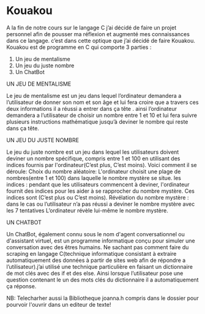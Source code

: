 # Kouakou
A la fin de notre cours sur le langage C j’ai décidé de faire un projet personnel afin de pousser ma réflexion et augmenté  mes connaissances dans ce langage. c’est dans cette optique que j’ai décidé de faire Kouakou. 
Kouakou est de programme en C qui comporte 3 parties :

1.	Un jeu de mentalisme
2.	Un jeu du juste nombre
3.	Un ChatBot

UN JEU DE MENTALISME

Le jeu de mentalisme est un jeu dans lequel l’ordinateur demandera a l’utilisateur de donner son nom et son âge et lui fera croire que a travers ces deux informations il a réussi a entrer dans ça tête . ainsi l’ordinateur demandera a l’utilisateur de choisir un nombre entre 1 et 10 et lui fera suivre plusieurs instructions mathématique  jusqu’à deviner le nombre qui reste dans ça tête. 

UN JEU DU JUSTE NOMBRE

Le jeu du juste nombre est un jeu dans lequel les utilisateurs doivent deviner un nombre spécifique, compris entre 1 et 100 en utilisant des indices fournis par l'ordinateur(C’est plus, C’est moins). Voici comment il se déroule:
Choix du nombre aléatoire: L'ordinateur choisit une plage de nombres(entre 1 et 100) dans laquelle le nombre mystère se situe.
les indices : pendant que les utilisateurs  commencent à deviner, l'ordinateur  fournit des indices pour les aider à se rapprocher du nombre mystère. Ces indices sont (C’est plus ou C’est moins).
Révélation du nombre mystère : dans le cas ou l’utilisateur n’a pas réussi a deviner le nombre mystère avec les 7 tentatives L’ordinateur révèle lui-même le nombre mystère.

UN CHATBOT

Un ChatBot, également connu sous le nom d'agent conversationnel ou d'assistant virtuel, est un programme informatique conçu pour simuler une conversation avec des êtres humains. Ne sachant pas comment faire du scraping en langage C(technique informatique consistant à extraire automatiquement des données à partir de sites web afin de répondre a l’utilisateur).j’ai utilisé une technique particulière en faisant un dictionnaire de mot clés avec des if et des else. Ainsi lorsque l’utilisateur pose une question contenant le un des mots clés du dictionnaire il a automatiquement ça réponse.

NB: Telecharher aussi la Bibliotheque joanna.h compris dans le dossier pour pourvoir l'ouvrir dans un editeur de texte!